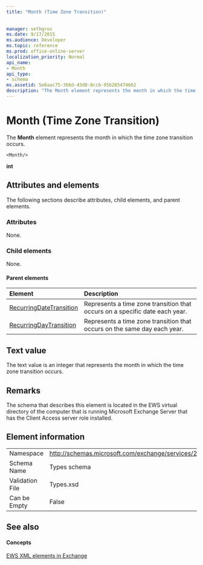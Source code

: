 ```yaml
---
title: "Month (Time Zone Transition)"
 
 
manager: sethgros
ms.date: 9/17/2015
ms.audience: Developer
ms.topic: reference
ms.prod: office-online-server
localization_priority: Normal
api_name:
- Month
api_type:
- schema
ms.assetid: 5e6aac75-366d-43d0-8ccb-956285474662
description: "The Month element represents the month in which the time zone transition occurs."
---
```


# Month (Time Zone Transition)

The **Month** element represents the month in which the time zone transition occurs. 
  
```
<Month/>
```

 **int**
## Attributes and elements

The following sections describe attributes, child elements, and parent elements.
  
### Attributes

None.
  
### Child elements

None.
  
#### Parent elements

|**Element**|**Description**|
|:-----|:-----|
|[RecurringDateTransition](recurringdatetransition.md) <br/> |Represents a time zone transition that occurs on a specific date each year.  <br/> |
|[RecurringDayTransition](recurringdaytransition.md) <br/> |Represents a time zone transition that occurs on the same day each year.  <br/> |
   
## Text value

The text value is an integer that represents the month in which the time zone transition occurs.
  
## Remarks

The schema that describes this element is located in the EWS virtual directory of the computer that is running Microsoft Exchange Server that has the Client Access server role installed.
  
## Element information

|||
|:-----|:-----|
|Namespace  <br/> |http://schemas.microsoft.com/exchange/services/2006/types  <br/> |
|Schema Name  <br/> |Types schema  <br/> |
|Validation File  <br/> |Types.xsd  <br/> |
|Can be Empty  <br/> |False  <br/> |
   
## See also

#### Concepts

[EWS XML elements in Exchange](ews-xml-elements-in-exchange.md)

